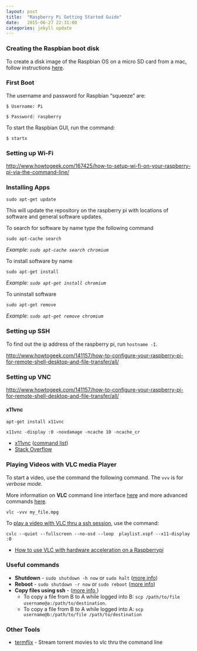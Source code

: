 ```yaml
---
layout: post
title:  "Raspberry Pi Getting Started Guide"
date:   2015-06-27 22:31:00
categories: jekyll update
---
```


### Creating the Raspbian boot disk

To create a disk image of the Raspbian OS on a micro SD card from a mac, follow instructions [here](https://www.raspberrypi.org/documentation/installation/installing-images/mac.md).

### First Boot

The username and password for Raspbian “squeeze” are:

    $ Username: Pi

    $ Password: raspberry

To start the Raspbian GUI, run the command:

    $ startx

### Setting up Wi-Fi

http://www.howtogeek.com/167425/how-to-setup-wi-fi-on-your-raspberry-pi-via-the-command-line/

### Installing Apps

```sudo apt-get update```

This will update the repository on the raspberry pi with locations of software and general software updates.

To search for software by name type the following command

```sudo apt-cache search```

*Example: ```sudo apt-cache search chromium```*

To install software by name

```sudo apt-get install```

*Example: ```sudo apt-get install chromium```*

To uninstall software

```sudo apt-get remove```

*Example: ```sudo apt-get remove chromium```*

### Setting up SSH

To find out the ip address of the raspberry pi, run ```hostname -I```.

http://www.howtogeek.com/141157/how-to-configure-your-raspberry-pi-for-remote-shell-desktop-and-file-transfer/all/

### Setting up VNC

http://www.howtogeek.com/141157/how-to-configure-your-raspberry-pi-for-remote-shell-desktop-and-file-transfer/all/

#### x11vnc

```apt-get install x11vnc```

```x11vnc -display :0 -noxdamage -ncache 10 -ncache_cr```

* [x11vnc](http://www.karlrunge.com/x11vnc/) ([command list](http://www.karlrunge.com/x11vnc/x11vnc_opts.html))
* [Stack Overflow](http://raspberrypi.stackexchange.com/questions/9590/tightvncserver-show-the-same-screen-on-hdmi-and-vncclient)

### Playing Videos with VLC media Player

To start a video, use the command the following command. The ```vvv``` is for *verbose mode*.

More information on  **VLC** command line interface [here](https://www.videolan.org/doc/vlc-user-guide/en/ch04.html) and more advanced commands [here](https://www.videolan.org/doc/play-howto/en/ch04.html).

```vlc -vvv my_file.mpg```

To [play a video with VLC thru a ssh session](http://stackoverflow.com/questions/9636268/play-a-video-with-vlc-in-x11-from-remote-terminal), use the command:

```cvlc --quiet --fullscreen --no-osd --loop  playlist.xspf --x11-display :0```

* [How to use VLC with hardware acceleration on a Raspberrypi](http://www.oblivion-software.de/index.php?id=56&type=98)

### Useful commands

* **Shutdown** - ```sudo shutdown -h now``` or ```sudo halt``` ([more info](http://raspi.tv/2012/how-to-safely-shutdown-or-reboot-your-raspberry-pi))
* **Reboot** - ```sudo shutdown -r now``` or ```sudo reboot``` ([more info](http://raspi.tv/2012/how-to-safely-shutdown-or-reboot-your-raspberry-pi))
* **Copy files using ssh** - ([more info ](http://unix.stackexchange.com/questions/106480/how-to-copy-files-from-one-machine-to-another-using-ssh))
  * To copy a file from B to A while logged into B:
  ```scp /path/to/file username@a:/path/to/destination```.
  * To copy a file from B to A while logged into A: ```scp username@b:/path/to/file /path/to/destination```

### Other Tools

* [termflix](https://github.com/asarode/termflix) - Stream torrent movies to vlc thru the command line
